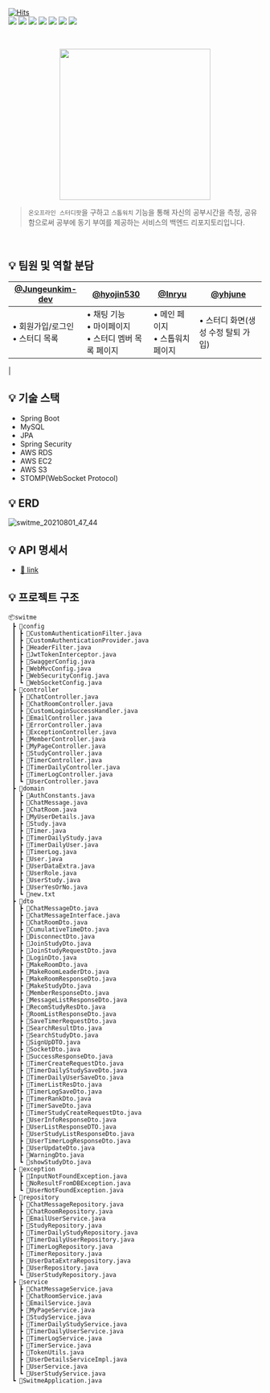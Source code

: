 [![Hits](https://hits.seeyoufarm.com/api/count/incr/badge.svg?url=https%3A%2F%2Fgithub.com%2FSwithMe%2FSwitMe%2Ftree%2Fdevelop%2FBackEnd&count_bg=%2379C83D&title_bg=%23555555&icon=&icon_color=%23E7E7E7&title=hits&edge_flat=false)](https://hits.seeyoufarm.com)<br/>
<img src="https://img.shields.io/badge/Spring Boot-6DB33F?style=for-the-badge&logo=SpringBoot&logoColor=white">
<img src="https://img.shields.io/badge/mysql-4479A1?style=for-the-badge&logo=mysql&logoColor=white">
<img src="https://img.shields.io/badge/AWS RDS-FF9900?style=for-the-badge&logo=AmazonAWS&logoColor=white">
<img src="https://img.shields.io/badge/AWS EC2-FF9900?style=for-the-badge&logo=AmazonAWS&logoColor=white">
<img src="https://img.shields.io/badge/AWS S3-FF9900?style=for-the-badge&logo=AmazonAWS&logoColor=white">
<img src="https://img.shields.io/badge/STOMP-FA5C5C?style=for-the-badge&logoColor=white">
<img src="https://img.shields.io/badge/GitHub-181717?style=for-the-badge&logo=GitHub&logoColor=white">

<br>


<p align="center"><img src="https://user-images.githubusercontent.com/55133794/127760251-3263fb22-a891-4038-8dfc-cb9594c91174.png" width="300"></p>


> `온오프라인 스터디팟`을 구하고 `스톱워치` 기능을 통해 자신의 공부시간을 측정, 공유함으로써 공부에 동기 부여를 제공하는 서비스의 백엔드 리포지토리입니다.


<br>

## 💡 팀원 및 역할 분담

|[@Jungeunkim-dev](https://github.com/Jungeunkim-dev)|[@hyojin530](https://github.com/hyojin530)|[@Inryu](https://github.com/Inryu)|[@yhjune](https://github.com/yhjune)|
|------|---|---|---|
|• 회원가입/로그인 <br> • 스터디 목록 |• 채팅 기능 </br> • 마이페이지 </br> • 스터디 멤버 목록 페이지 |• 메인 페이지 </br> • 스톱워치 페이지| • 스터디 화면(생성 수정 탈퇴 가입)
|


## 💡 기술 스택

- Spring Boot
- MySQL
- JPA
- Spring Security
- AWS RDS
- AWS EC2
- AWS S3
- STOMP(WebSocket Protocol)



## 💡 ERD

![switme_20210801_47_44](https://user-images.githubusercontent.com/55133794/127760820-95ec15c2-235a-4718-adb0-cfc3441d397c.png)


## 💡 API 명세서

- [🔗 link](https://six-sapphire-eb2.notion.site/API-86c2c2fa669a430eb97669b3b13cfa30)

## 💡 프로젝트 구조
```
📦switme
 ┣ 📂config
 ┃ ┣ 📜CustomAuthenticationFilter.java
 ┃ ┣ 📜CustomAuthenticationProvider.java
 ┃ ┣ 📜HeaderFilter.java
 ┃ ┣ 📜JwtTokenInterceptor.java
 ┃ ┣ 📜SwaggerConfig.java
 ┃ ┣ 📜WebMvcConfig.java
 ┃ ┣ 📜WebSecurityConfig.java
 ┃ ┗ 📜WebSocketConfig.java
 ┣ 📂controller
 ┃ ┣ 📜ChatController.java
 ┃ ┣ 📜ChatRoomController.java
 ┃ ┣ 📜CustomLoginSuccessHandler.java
 ┃ ┣ 📜EmailController.java
 ┃ ┣ 📜ErrorController.java
 ┃ ┣ 📜ExceptionController.java
 ┃ ┣ 📜MemberController.java
 ┃ ┣ 📜MyPageController.java
 ┃ ┣ 📜StudyController.java
 ┃ ┣ 📜TimerController.java
 ┃ ┣ 📜TimerDailyController.java
 ┃ ┣ 📜TimerLogController.java
 ┃ ┗ 📜UserController.java
 ┣ 📂domain
 ┃ ┣ 📜AuthConstants.java
 ┃ ┣ 📜ChatMessage.java
 ┃ ┣ 📜ChatRoom.java
 ┃ ┣ 📜MyUserDetails.java
 ┃ ┣ 📜Study.java
 ┃ ┣ 📜Timer.java
 ┃ ┣ 📜TimerDailyStudy.java
 ┃ ┣ 📜TimerDailyUser.java
 ┃ ┣ 📜TimerLog.java
 ┃ ┣ 📜User.java
 ┃ ┣ 📜UserDataExtra.java
 ┃ ┣ 📜UserRole.java
 ┃ ┣ 📜UserStudy.java
 ┃ ┣ 📜UserYesOrNo.java
 ┃ ┗ 📜new.txt
 ┣ 📂dto
 ┃ ┣ 📜ChatMessageDto.java
 ┃ ┣ 📜ChatMessageInterface.java
 ┃ ┣ 📜ChatRoomDto.java
 ┃ ┣ 📜CumulativeTimeDto.java
 ┃ ┣ 📜DisconnectDto.java
 ┃ ┣ 📜JoinStudyDto.java
 ┃ ┣ 📜JoinStudyRequestDto.java
 ┃ ┣ 📜LoginDto.java
 ┃ ┣ 📜MakeRoomDto.java
 ┃ ┣ 📜MakeRoomLeaderDto.java
 ┃ ┣ 📜MakeRoomResponseDto.java
 ┃ ┣ 📜MakeStudyDto.java
 ┃ ┣ 📜MemberResponseDto.java
 ┃ ┣ 📜MessageListResponseDto.java
 ┃ ┣ 📜RecomStudyResDto.java
 ┃ ┣ 📜RoomListResponseDto.java
 ┃ ┣ 📜SaveTimerRequestDto.java
 ┃ ┣ 📜SearchResultDto.java
 ┃ ┣ 📜SearchStudyDto.java
 ┃ ┣ 📜SignUpDTO.java
 ┃ ┣ 📜SocketDto.java
 ┃ ┣ 📜SuccessResponseDto.java
 ┃ ┣ 📜TimerCreateRequestDto.java
 ┃ ┣ 📜TimerDailyStudySaveDto.java
 ┃ ┣ 📜TimerDailyUserSaveDto.java
 ┃ ┣ 📜TimerListResDto.java
 ┃ ┣ 📜TimerLogSaveDto.java
 ┃ ┣ 📜TimerRankDto.java
 ┃ ┣ 📜TimerSaveDto.java
 ┃ ┣ 📜TimerStudyCreateRequestDto.java
 ┃ ┣ 📜UserInfoResponseDto.java
 ┃ ┣ 📜UserListResponseDTO.java
 ┃ ┣ 📜UserStudyListResponseDto.java
 ┃ ┣ 📜UserTimerLogResponseDto.java
 ┃ ┣ 📜UserUpdateDto.java
 ┃ ┣ 📜WarningDto.java
 ┃ ┗ 📜showStudyDto.java
 ┣ 📂exception
 ┃ ┣ 📜InputNotFoundException.java
 ┃ ┣ 📜NoResultFromDBException.java
 ┃ ┗ 📜UserNotFoundException.java
 ┣ 📂repository
 ┃ ┣ 📜ChatMessageRepository.java
 ┃ ┣ 📜ChatRoomRepository.java
 ┃ ┣ 📜EmailUserService.java
 ┃ ┣ 📜StudyRepository.java
 ┃ ┣ 📜TimerDailyStudyRepository.java
 ┃ ┣ 📜TimerDailyUserRepository.java
 ┃ ┣ 📜TimerLogRepository.java
 ┃ ┣ 📜TimerRepository.java
 ┃ ┣ 📜UserDataExtraRepository.java
 ┃ ┣ 📜UserRepository.java
 ┃ ┗ 📜UserStudyRepository.java
 ┣ 📂service
 ┃ ┣ 📜ChatMessageService.java
 ┃ ┣ 📜ChatRoomService.java
 ┃ ┣ 📜EmailService.java
 ┃ ┣ 📜MyPageService.java
 ┃ ┣ 📜StudyService.java
 ┃ ┣ 📜TimerDailyStudyService.java
 ┃ ┣ 📜TimerDailyUserService.java
 ┃ ┣ 📜TimerLogService.java
 ┃ ┣ 📜TimerService.java
 ┃ ┣ 📜TokenUtils.java
 ┃ ┣ 📜UserDetailsServiceImpl.java
 ┃ ┣ 📜UserService.java
 ┃ ┗ 📜UserStudyService.java
 ┗ 📜SwitmeApplication.java

 ```
